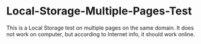 # Local-Storage-Multiple-Pages-Test
This is a Local Storage test on multiple pages on the same domain.  It does not work on computer, but according to Internet info, it should work online.
